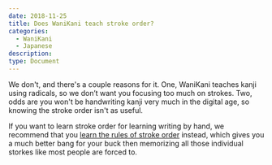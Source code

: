 ```yaml
---
date: 2018-11-25
title: Does WaniKani teach stroke order?
categories:
  - WaniKani
  - Japanese
description:
type: Document
---
```

We don't, and there's a couple reasons for it. One, WaniKani teaches kanji using radicals, so we don’t want you focusing too much on strokes. Two, odds are you won't be handwriting kanji very much in the digital age, so knowing the stroke order isn't as useful.

If you want to learn stroke order for learning writing by hand, we recommend that you [learn the rules of stroke order](http://www.tofugu.com/japanese/kanji-stroke-order/) instead, which gives you a much better bang for your buck then memorizing all those individual storkes like most people are forced to.
